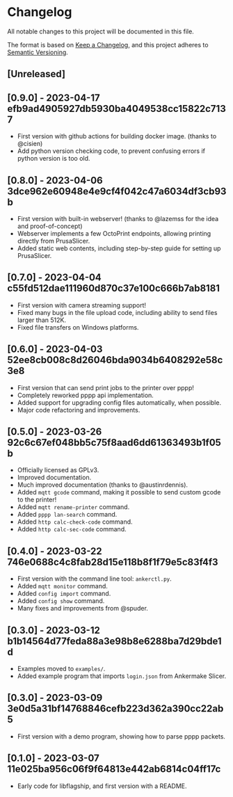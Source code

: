 # Changelog

All notable changes to this project will be documented in this file.

The format is based on [Keep a Changelog](https://keepachangelog.com/en/1.0.0/),
and this project adheres to [Semantic Versioning](https://semver.org/spec/v2.0.0.html).

## [Unreleased]

## [0.9.0] - 2023-04-17 efb9ad4905927db5930ba4049538cc15822c7137

 - First version with github actions for building docker image. (thanks to @cisien)
 - Add python version checking code, to prevent confusing errors if python version is too old.

## [0.8.0] - 2023-04-06 3dce962e60948e4e9cf4f042c47a6034df3cb93b

 - First version with built-in webserver! (thanks to @lazemss for the idea and proof-of-concept)
 - Webserver implements a few OctoPrint endpoints, allowing printing directly from PrusaSlicer.
 - Added static web contents, including step-by-step guide for setting up PrusaSlicer.

## [0.7.0] - 2023-04-04 c55fd512dae111960d870c37e100c666b7ab8181

 - First version with camera streaming support!
 - Fixed many bugs in the file upload code, including ability to send files larger than 512K.
 - Fixed file transfers on Windows platforms.

## [0.6.0] - 2023-04-03 52ee8cb008c8d26046bda9034b6408292e58c3e8

 - First version that can send print jobs to the printer over pppp!
 - Completely reworked pppp api implementation.
 - Added support for upgrading config files automatically, when possible.
 - Major code refactoring and improvements.

## [0.5.0] - 2023-03-26 92c6c67ef048bb5c75f8aad6dd61363493b1f05b

 - Officially licensed as GPLv3.
 - Improved documentation.
 - Much improved documentation (thanks to @austinrdennis).
 - Added `mqtt gcode` command, making it possible to send custom gcode to the printer!
 - Added `mqtt rename-printer` command.
 - Added `pppp lan-search` command.
 - Added `http calc-check-code` command.
 - Added `http calc-sec-code` command.

## [0.4.0] - 2023-03-22 746e0688c4c8fab28d15e118b8f1f79e5c83f4f3

 - First version with the command line tool: `ankerctl.py`.
 - Added `mqtt monitor` command.
 - Added `config import` command.
 - Added `config show` command.
 - Many fixes and improvements from @spuder.

## [0.3.0] - 2023-03-12 b1b14564d77feda88a3e98b8e6288ba7d29bde1d

 - Examples moved to `examples/`.
 - Added example program that imports `login.json` from Ankermake Slicer.

## [0.3.0] - 2023-03-09 3e0d5a31bf14768846cefb223d362a390cc22ab5

 - First version with a demo program, showing how to parse pppp packets.

## [0.1.0] - 2023-03-07 11e025ba956c06f9f64813e442ab6814c04ff17c

 - Early code for libflagship, and first version with a README.
